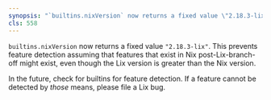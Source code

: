 ```yaml
---
synopsis: "`builtins.nixVersion` now returns a fixed value \"2.18.3-lix\""
cls: 558
---
```


`builtins.nixVersion` now returns a fixed value `"2.18.3-lix"`. This prevents
feature detection assuming that features that exist in Nix post-Lix-branch-off
might exist, even though the Lix version is greater than the Nix version.

In the future, check for builtins for feature detection. If a feature cannot be
detected by *those* means, please file a Lix bug.

